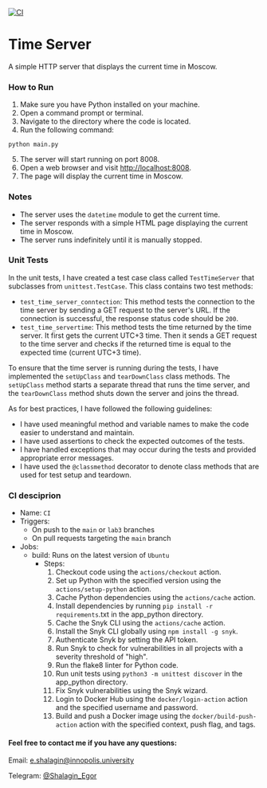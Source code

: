 [![CI](https://github.com/Wild-Queue/devops-core-course-labs/actions/workflows/tests.yml/badge.svg?event=push)](https://github.com/Wild-Queue/devops-core-course-labs/actions/workflows/tests.yml)
# Time Server

A simple HTTP server that displays the current time in Moscow.

### How to Run

1. Make sure you have Python installed on your machine.
2. Open a command prompt or terminal.
3. Navigate to the directory where the code is located.
4. Run the following command:

```
python main.py
```

5. The server will start running on port 8008.
6. Open a web browser and visit [http://localhost:8008](http://localhost:8008).
7. The page will display the current time in Moscow.

### Notes

- The server uses the `datetime` module to get the current time.
- The server responds with a simple HTML page displaying the current time in Moscow.
- The server runs indefinitely until it is manually stopped.

### Unit Tests

In the unit tests, I have created a test case class called ```TestTimeServer``` that subclasses from ```unittest.TestCase```. This class contains two test methods:
- ```test_time_server_conntection```: This method tests the connection to the time server by sending a GET request to the server's URL. If the connection is successful, the response status code should be ```200```.
- ```test_time_servertime```: This method tests the time returned by the time server. It first gets the current UTC+3 time. Then it sends a GET request to the time server and checks if the returned time is equal to the expected time (current UTC+3 time).

To ensure that the time server is running during the tests, I have implemented the ```setUpClass``` and ```tearDownClass``` class methods. The ```setUpClass``` method starts a separate thread that runs the time server, and the ```tearDownClass``` method shuts down the server and joins the thread.

As for best practices, I have followed the following guidelines:
- I have used meaningful method and variable names to make the code easier to understand and maintain.
- I have used assertions to check the expected outcomes of the tests.
- I have handled exceptions that may occur during the tests and provided appropriate error messages.
- I have used the ```@classmethod``` decorator to denote class methods that are used for test setup and teardown.


### CI desciprion

- Name: ```CI```
- Triggers: 
  - On push to the ```main``` or ```lab3``` branches
  - On pull requests targeting the ```main``` branch
- Jobs:
  - build: Runs on the latest version of ```Ubuntu```
    - Steps:
      1. Checkout code using the ```actions/checkout``` action.
      2. Set up Python with the specified version using the ```actions/setup-python``` action.
      3. Cache Python dependencies using the ```actions/cache``` action.
      4. Install dependencies by running ```pip install -r requirements```.txt in the app_python directory.
      5. Cache the Snyk CLI using the ```actions/cache``` action.
      6. Install the Snyk CLI globally using ```npm install -g snyk```.
      7. Authenticate Snyk by setting the API token.
      8. Run Snyk to check for vulnerabilities in all projects with a severity threshold of "high".
      9. Run the flake8 linter for Python code.
      10. Run unit tests using ```python3 -m unittest discover``` in the app_python directory.
      11. Fix Snyk vulnerabilities using the Snyk wizard.
      12. Login to Docker Hub using the ```docker/login-action``` action and the specified username and password.
      13. Build and push a Docker image using the ```docker/build-push-action``` action with the specified context, push flag, and tags.


#### Feel free to contact me if you have any questions:

Email: [e.shalagin@innopolis.university](mailto:e.shalagin@innopolis.university)

Telegram: [@Shalagin_Egor](https://t.me/Shalagin_Egor)